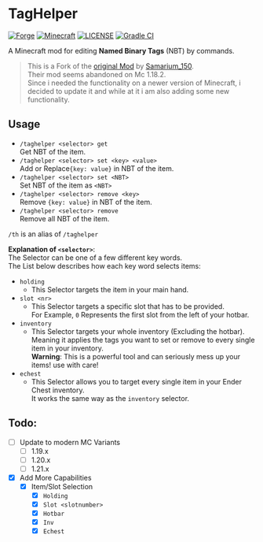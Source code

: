 # TagHelper
[![Forge](http://cf.way2muchnoise.eu/560743.svg)](https://www.curseforge.com/minecraft/mc-mods/taghelper)
[![Minecraft](http://cf.way2muchnoise.eu/versions/For%20MC_560743_all.svg)](https://minecraft.fandom.com/wiki)
[![LICENSE](https://img.shields.io/github/license/Rustypredator/TagHelper)](https://github.com/Rustypredator/TagHelper/blob/main/LICENSE)
[![Gradle CI](https://github.com/Rustypredator/TagHelper/actions/workflows/Gradle%20CI.yml/badge.svg)](https://github.com/Rustypredator/TagHelper/actions/workflows/Gradle%20CI.yml)

A Minecraft mod for editing **Named Binary Tags** (NBT) by commands.

> This is a Fork of the [original Mod](https://github.com/Samarium150/TagHelper) by [Samarium_150](https://www.curseforge.com/members/samarium_150).  
> Their mod seems abandoned on Mc 1.18.2.  
> Since i needed the functionality on a newer version of Minecraft, i decided to update it and while at it i am also adding some new functionality.

## Usage

- `/taghelper <selector> get`  
  Get NBT of the item.
- `/taghelper <selector> set <key> <value>`  
  Add or Replace`{key: value}` in NBT of the item.
- `/taghelper <selector> set <NBT>`  
  Set NBT of the item as `<NBT>`
- `/taghelper <selector> remove <key>`  
  Remove `{key: value}` in NBT of the item.
- `/taghelper <selector> remove`  
  Remove all NBT of the item.

`/th` is an alias of `/taghelper`

__Explanation of `<selector>`__:  
The Selector can be one of a few different key words.  
The List below describes how each key word selects items:
- `holding`
  - This Selector targets the item in your main hand.
- `slot <nr>`
  - This Selector targets a specific slot that has to be provided.  
  For Example, `0` Represents the first slot from the left of your hotbar.
- `inventory`
  - This Selector targets your whole inventory (Excluding the hotbar).  
    Meaning it applies the tags you want to set or remove to every single item in your inventory.  
    __Warning__: This is a powerful tool and can seriously mess up your items! use with care!
- `echest`
  - This Selector allows you to target every single item in your Ender Chest inventory.  
  It works the same way as the `inventory` selector.


## Todo:
- [ ] Update to modern MC Variants
  - [ ] 1.19.x
  - [ ] 1.20.x
  - [ ] 1.21.x
- [x] Add More Capabilities
  - [x] Item/Slot Selection
    - [x] `Holding`
    - [x] `Slot <slotnumber>`
    - [x] `Hotbar`
    - [x] `Inv`
    - [x] `Echest`